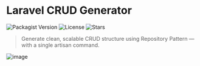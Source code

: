 # Laravel CRUD Generator

![Packagist Version](https://img.shields.io/packagist/v/muhammadsami/laravel-crud-generator)
![License](https://img.shields.io/github/license/muhammadsami-dev/laravel-crud-generator)
![Stars](https://img.shields.io/github/stars/muhammadsami-dev/laravel-crud-generator?style=social)

> Generate clean, scalable CRUD structure using Repository Pattern — with a single artisan command.

![image](https://github.com/user-attachments/assets/fe33562e-1a05-48aa-a635-e7384613494f)
